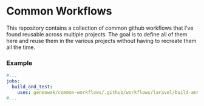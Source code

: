 # Common Workflows

This repository contains a collection of common github workflows that I've found reusable across multiple projects. The goal is to define all of them here and reuse them in the various projects without having to recreate them all the time.

### Example

```yaml
#...
jobs:
  build_and_test:
    uses: geneowak/common-workflows/.github/workflows/laravel/build-and-test.yml@main
#...
```
